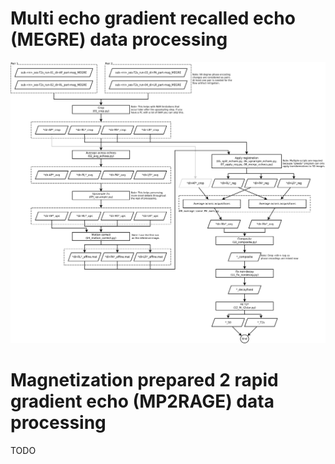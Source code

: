 # Multi echo gradient recalled echo (MEGRE) data processing 
![fig-intro](/flowcharts/flowchart-MEGRE.png)

# Magnetization prepared 2 rapid gradient echo (MP2RAGE) data processing
TODO
